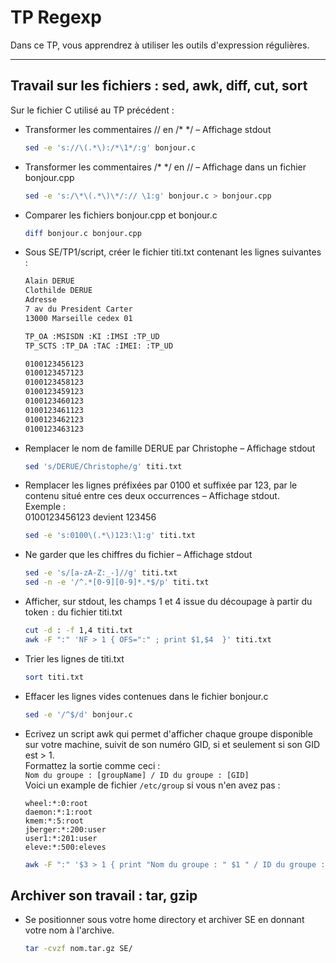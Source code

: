 # TP Regexp

Dans ce TP, vous apprendrez à utiliser les outils d'expression régulières.

---

## Travail sur les fichiers : sed, awk, diff, cut, sort

Sur le fichier C utilisé au TP précédent : 

- Transformer les commentaires // en /* */ – Affichage stdout

    ```bash linenums="1"
    sed -e 's://\(.*\):/*\1*/:g' bonjour.c
    ```
         
- Transformer les commentaires /* */ en // – Affichage dans un fichier bonjour.cpp

    ```bash linenums="1"
    sed -e 's:/\*\(.*\)\*/:// \1:g' bonjour.c > bonjour.cpp
    ``` 
        
- Comparer les fichiers bonjour.cpp et bonjour.c 

    ```bash linenums="1"
    diff bonjour.c bonjour.cpp
    ```
        
- Sous SE/TP1/script, créer le fichier titi.txt contenant les lignes suivantes :

    ```bash linenums="1"
    Alain DERUE
    Clothilde DERUE
    Adresse
    7 av du President Carter
    13000 Marseille cedex 01
    
    TP_OA :MSISDN :KI :IMSI :TP_UD
    TP_SCTS :TP_DA :TAC :IMEI: :TP_UD
  
    0100123456123
    0100123457123
    0100123458123
    0100123459123
    0100123460123
    0100123461123
    0100123462123
    0100123463123
    ```
         
- Remplacer le nom de famille DERUE par Christophe – Affichage stdout

     ```bash linenums="1"
     sed 's/DERUE/Christophe/g' titi.txt
     ```  
  
- Remplacer les lignes préfixées par 0100 et suffixée par 123, par le contenu situé entre ces deux occurrences – Affichage stdout.  
    Exemple :  
        0100123456123 devient 123456
 
     ```bash linenums="1"
     sed -e 's:0100\(.*\)123:\1:g' titi.txt
     ```   

- Ne garder que les chiffres du fichier – Affichage stdout

     ```bash linenums="1"
     sed -e 's/[a-zA-Z:_-]//g' titi.txt
     sed -n -e '/^.*[0-9][0-9]*.*$/p' titi.txt
     ``` 
  
- Afficher, sur stdout, les champs 1 et 4 issue du découpage à partir du token ``:`` du fichier titi.txt

     ```bash linenums="1"
     cut -d : -f 1,4 titi.txt
     awk -F ":" 'NF > 1 { OFS=":" ; print $1,$4  }' titi.txt
     ```
  
- Trier les lignes de titi.txt

     ```bash linenums="1"
     sort titi.txt
     ```
  
- Effacer les lignes vides contenues dans le fichier bonjour.c

     ```bash linenums="1"
     sed -e '/^$/d' bonjour.c
     ```

- Ecrivez un script awk qui permet d'afficher chaque groupe disponible sur votre machine, suivit de son numéro GID, si et seulement si son GID est > 1.  
    Formattez la sortie comme ceci :   
    ``Nom du groupe : [groupName] / ID du groupe : [GID]``  
    Voici un example de fichier ``/etc/group`` si vous n'en avez pas :
    
    ```linenums="1"
    wheel:*:0:root
    daemon:*:1:root
    kmem:*:5:root
    jberger:*:200:user
    user1:*:201:user
    eleve:*:500:eleves
    ```  
    
     ```bash linenums="1"
     awk -F ":" '$3 > 1 { print "Nom du groupe : " $1 " / ID du groupe : " $3 }' /etc/group
     ```
        
## Archiver son travail : tar, gzip

- Se positionner sous votre home directory  et archiver SE en donnant votre nom à l'archive.

     ```bash linenums="1"
     tar -cvzf nom.tar.gz SE/
     ```